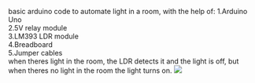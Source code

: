 basic arduino code to automate light in a room, with the help of:
1.Arduino Uno<br>
2.5V relay module<br>
3.LM393 LDR module<br>
4.Breadboard<br>
5.Jumper cables<br>
when theres light in the room, the LDR detects it and the light is off, but when theres no light in the room the light turns on. 
<img src="https://rees52.com/img/cms/0-1/623_2.jpg">
